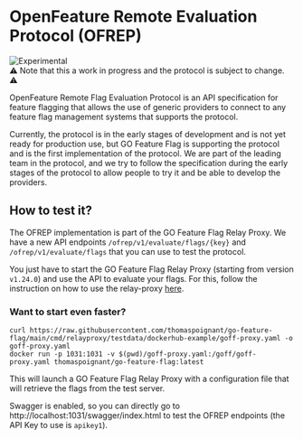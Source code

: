 # OpenFeature Remote Evaluation Protocol (OFREP)

![Experimental](https://img.shields.io/badge/Status-Experimental-red.svg)  
⚠️ Note that this a work in progress and the protocol is subject to change. ⚠️

OpenFeature Remote Flag Evaluation Protocol is an API specification for feature flagging that allows the use of generic
providers to connect to any feature flag management systems that supports the protocol.

Currently, the protocol is in the early stages of development and is not yet ready for production use, but GO Feature Flag
is supporting the protocol and is the first implementation of the protocol.
We are part of the leading team in the protocol, and we try to follow the specification during the early stages of the protocol
to allow people to try it and be able to develop the providers.

## How to test it?

The OFREP implementation is part of the GO Feature Flag Relay Proxy.
We have a new API endpoints `/ofrep/v1/evaluate/flags/{key}` and `/ofrep/v1/evaluate/flags` that you can use to test the protocol.

You just have to start the GO Feature Flag Relay Proxy (starting from version `v1.24.0`) and use the API to evaluate your flags.
For this, follow the instruction on how to use the relay-proxy [here](../relay-proxy/getting_started.md). 

### Want to start even faster?
```shell
curl https://raw.githubusercontent.com/thomaspoignant/go-feature-flag/main/cmd/relayproxy/testdata/dockerhub-example/goff-proxy.yaml -o goff-proxy.yaml
docker run -p 1031:1031 -v $(pwd)/goff-proxy.yaml:/goff/goff-proxy.yaml thomaspoignant/go-feature-flag:latest
```

This will launch a GO Feature Flag Relay Proxy with a configuration file that will retrieve the flags from the test server.

Swagger is enabled, so you can directly go to http://localhost:1031/swagger/index.html to test the OFREP endpoints (the API Key to use is `apikey1`).

